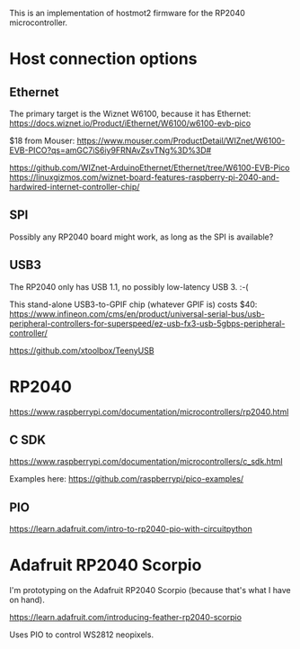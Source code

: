 This is an implementation of hostmot2 firmware for the RP2040
microcontroller.


# Host connection options


## Ethernet

The primary target is the Wiznet W6100, because it has Ethernet:
<https://docs.wiznet.io/Product/iEthernet/W6100/w6100-evb-pico>

$18 from Mouser: <https://www.mouser.com/ProductDetail/WIZnet/W6100-EVB-PICO?qs=amGC7iS6iy9FRNAvZsvTNg%3D%3D#>

<https://github.com/WIZnet-ArduinoEthernet/Ethernet/tree/W6100-EVB-Pico>
<https://linuxgizmos.com/wiznet-board-features-raspberry-pi-2040-and-hardwired-internet-controller-chip/>


## SPI

Possibly any RP2040 board might work, as long as the SPI is available?


## USB3

The RP2040 only has USB 1.1, no possibly low-latency USB 3.  :-(

This stand-alone USB3-to-GPIF chip (whatever GPIF is) costs $40:
<https://www.infineon.com/cms/en/product/universal-serial-bus/usb-peripheral-controllers-for-superspeed/ez-usb-fx3-usb-5gbps-peripheral-controller/>

<https://github.com/xtoolbox/TeenyUSB>




# RP2040

<https://www.raspberrypi.com/documentation/microcontrollers/rp2040.html>


## C SDK

<https://www.raspberrypi.com/documentation/microcontrollers/c_sdk.html>

Examples here: <https://github.com/raspberrypi/pico-examples/>


## PIO

<https://learn.adafruit.com/intro-to-rp2040-pio-with-circuitpython>




# Adafruit RP2040 Scorpio

I'm prototyping on the Adafruit RP2040 Scorpio (because that's what I
have on hand).

<https://learn.adafruit.com/introducing-feather-rp2040-scorpio>

Uses PIO to control WS2812 neopixels.
